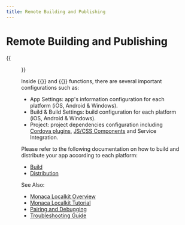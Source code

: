 ```yaml
---
title: Remote Building and Publishing
---
```


# Remote Building and Publishing

{{<figure src="/images/monaca_localkit/manual/build_publish/1.png">}}

Inside {{<guilabel name="Remote Build">}} and {{<guilabel name="Settings">}} functions, there are several important configurations such as:

-   App Settings: app's information configuration for each platform
    (iOS, Android & Windows).
-   Build & Build Settings: build configuration for each platform (iOS,
    Android & Windows).
-   Project: project dependencies configuration including [Cordova plugins](/en/monaca_ide/manual/dependencies/cordova_plugin/#standard-plugins), [JS/CSS Components](/en/monaca_ide/manual/dependencies/components) and Service Integration.

Please refer to the following documentation on how to build and
distribute your app according to each platform:

- [Build](/en/monaca_ide/manual/build)
- [Distribution](/en/monaca_ide/manual/deploy)


See Also:

- [Monaca Localkit Overview](../overview)
- [Monaca Localkit Tutorial](../../tutorial)
- [Pairing and Debugging](../pairing_debugging)
- [Troubleshooting Guide](../troubleshooting)
